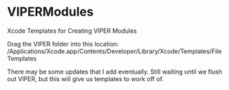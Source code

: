# VIPERModules
Xcode Templates for Creating VIPER Modules



Drag the VIPER folder into this location: /Applications/Xcode.app/Contents/Developer/Library/Xcode/Templates/File Templates


There may be some updates that I add eventually. Still waiting until we flush out VIPER, but this will give us templates to work off of.